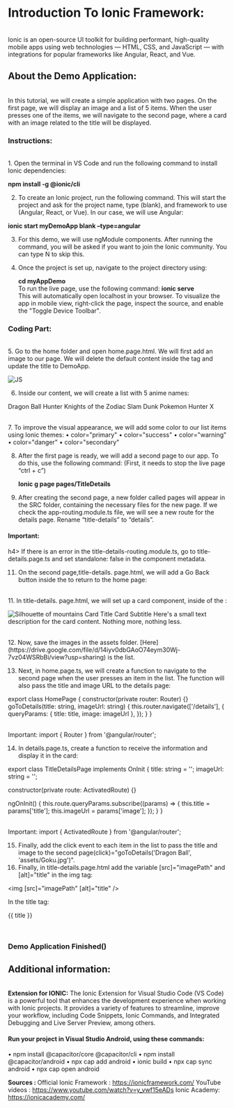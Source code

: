 <h1>Introduction To Ionic Framework:</h1><br/>
Ionic is an open-source UI toolkit for building performant, high-quality mobile apps using web technologies — HTML, CSS, and JavaScript — with integrations for popular frameworks like Angular, React, and Vue.
<h2>About the Demo Application:</h2><br/>
In this tutorial, we will create a simple application with two pages. On the first page, we will display an image and a list of 5 items. When the user presses one of the items, we will navigate to the second page, where a card with an image related to the title will be displayed.

<h3>Instructions:</h3><br/>
1.	Open the terminal in VS Code and run the following command to install Ionic dependencies: 

 <b>npm install -g @ionic/cli</b><br/>

2.	To create an Ionic project, run the following command. This will start the project and ask for the project name, type (blank), and framework to use (Angular, React, or Vue). In our case, we will use Angular:

<b>ionic start myDemoApp blank –type=angular</b><br/>

3.	For this demo, we will use ngModule components. After running the command, you will be asked if you want to join the Ionic community. You can type N to skip this.

4.	Once the project is set up, navigate to the project directory using:

	 <b>cd myAppDemo</b><br/>
	To run the live page, use the following command:
	<b>ionic serve</b><br/>
This will automatically open localhost in your browser. To visualize the app in mobile view, right-click the page, inspect the source, and enable the "Toggle Device Toolbar".<br/>
 
<h3>Coding Part:</h3><br/>
5.	 Go to the home folder and open home.page.html. We will first add an image to our page. We will delete the default content inside the <ion-content> tag and update the title to DemoApp.
<p>
<ion-content class="ion-padding">
<img alt="JS" src="https://upload.wikimedia.org/wikipedia/commons/6/6a/JavaScript-logo.png" />
</ion-content>

6.	Inside our content, we will create a list with 5 anime names:
 <ion-list class="ion-padding">
    <ion-item >
      <ion-label>Dragon Ball</ion-label>
    </ion-item>
    <ion-item >
      <ion-label>Hunter Knights of the Zodiac</ion-label>
    </ion-item>
    <ion-item >
      <ion-label>Slam Dunk</ion-label>
    </ion-item>
    <ion-item>
      <ion-label>Pokemon</ion-label>
    </ion-item>
    <ion-item >
      <ion-label>Hunter X</ion-label>
    </ion-item>
  </ion-list>
  </p> <br/>
7.	To improve the visual appearance, we will add some color to our list items using Ionic themes:
•	color="primary"
•	color="success"
•	color="warning"
•	color="danger"
•	color="secondary"

8.	After the first page is ready, we will add a second page to our app. To do this, use the following command: (First, it needs to stop the live page “ctrl + c”)

	<b>Ionic g page pages/TitleDetails</b><br/>

9.	After creating the second page, a new folder called pages will appear in the SRC folder, containing the necessary files for the new page. If we check the app-routing.module.ts file, we will see a new route for the details page. Rename “title-details” to “details”.
    
<h4>Important:</h4>h4>
If there is an error in the title-details-routing.module.ts, go to title-details.page.ts and set standalone: false in the component metadata.

11.	On the second page,title-details. page.html, we will add a Go Back button inside the <ion-title> to return to the home page:
<p>
 <ion-buttons slot="start">
      <ion-back-button defaultHref="/home"></ion-back-button>
    </ion-buttons>
</p><br/>
11.	In title-details. page.html, we will set up a card component, inside of the <ion-content>:
<p>
<ion-card>
  <img alt="Silhouette of mountains" src="https://ionicframework.com/docs/img/demos/card-media.png" />
  <ion-card-header>
    <ion-card-title>Card Title</ion-card-title>
    <ion-card-subtitle>Card Subtitle</ion-card-subtitle>
  </ion-card-header> 
  <ion-card-content>
    Here's a small text description for the card content. Nothing more, nothing less.
  </ion-card-content>
</ion-card>
</p><br/>
12.	Now, save the images in the assets folder. [Here](https://drive.google.com/file/d/14iyv0dbGAoO74eym30Wj-7vz04WSRbBi/view?usp=sharing) is the list.


13.	Next, in home.page.ts, we will create a function to navigate to the second page when the user presses an item in the list. The function will also pass the title and image URL to the details page:
<p>
export class HomePage {
  constructor(private router: Router) {}
  goToDetails(title: string, imageUrl: string) {
    this.router.navigate(['/details'], {
      queryParams: { title: title, image: imageUrl },
    });
  }
}
	</p><br/>
Important: import { Router } from '@angular/router';

14.	In details.page.ts, create a function to receive the information and display it in the card:
    <p>
export class TitleDetailsPage implements OnInit {
  title: string = '';
  imageUrl: string = '';

  constructor(private route: ActivatedRoute) {}

  ngOnInit() {
    this.route.queryParams.subscribe((params) => {
      this.title = params['title'];
      this.imageUrl = params['image'];
    });
  }
}
</p><br/>
Important: import { ActivatedRoute } from '@angular/router';

15.	Finally, add the click event to each item in the list to pass the title and image to the second page(click)="goToDetails('Dragon Ball', 'assets/Goku.jpg')".
    <br/>
16.	Finally, in title-details.page.html add the variable [src]="imagePath" and  [alt]="title" in the img tag:
    <p>
<img [src]="imagePath" [alt]="title" />

In the title tag:

 <ion-card-title >{{ title }}</ion-card-title>   
 </p><br/>
<h3>Demo Application Finished()</h3>

<h2>Additional information:</h2><br/>
<b>Extension for IONIC:</b>
The Ionic Extension for Visual Studio Code (VS Code) is a powerful tool that enhances the development experience when working with Ionic projects. It provides a variety of features to streamline, improve your workflow, including Code Snippets, Ionic Commands, and Integrated Debugging and Live Server Preview, among others.

<h4>Run your project in Visual Studio Android, using these commands:</h4>
•	npm install @capacitor/core @capacitor/cli
•	npm install @capacitor/android
•	npx cap add android
•	ionic build
•	npx cap sync android
•	npx cap open android

<b>Sources : </b>
Official Ionic Framework :
https://ionicframework.com/
YouTube videos :
https://www.youtube.com/watch?v=y_vwf15eADs
Ionic Academy:
https://ionicacademy.com/









 



